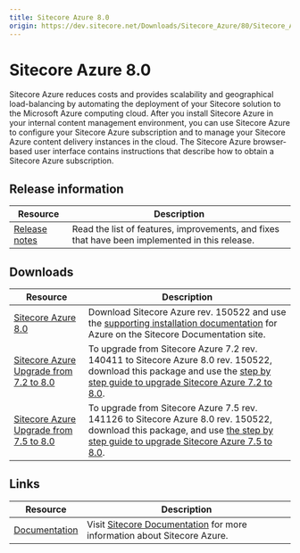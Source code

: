 ```yaml
---
title: Sitecore Azure 8.0
origin: https://dev.sitecore.net/Downloads/Sitecore_Azure/80/Sitecore_Azure_80.aspx
---
```


# Sitecore Azure 8.0

Sitecore Azure reduces costs and provides scalability and geographical load-balancing by automating the deployment of your Sitecore solution to the Microsoft Azure computing cloud. After you install Sitecore Azure in your internal content management environment, you can use Sitecore Azure to configure your Sitecore Azure subscription and to manage your Sitecore Azure content delivery instances in the cloud. The Sitecore Azure browser-based user interface contains instructions that describe how to obtain a Sitecore Azure subscription.

## Release information

 | Resource | Description |
 | --- | --- |
 | [Release notes](/downloads/Sitecore%20Azure/80/Sitecore%20Azure%2080/Release%20notes) | Read the list of features, improvements, and fixes that have been implemented in this release.  <br /> |

## Downloads

 | Resource | Description |
 | --- | --- |
 | [Sitecore Azure 8.0](https://sitecoredev.azureedge.net/~/media/0A937974247942D3942B98FACF15B009.ashx?date=20150706T104501) | Download Sitecore Azure rev. 150522 and use the [supporting installation documentation](https://doc.sitecore.net/cloud/80/azure) for Azure on the Sitecore Documentation site. |
 | [Sitecore Azure Upgrade from 7.2 to 8.0](https://sitecoredev.azureedge.net/~/media/6A2938AA6BC14094B1C671582741B6AD.ashx?date=20150525T160913) | To upgrade from Sitecore Azure 7.2 rev. 140411 to Sitecore Azure 8.0 rev. 150522, download this package and use the [step by step guide to upgrade Sitecore Azure 7.2 to 8.0](~/media/8DFB3581A74042AB96DFC3D7D4A2AB7E.ashx). |
 | [Sitecore Azure Upgrade from 7.5 to 8.0](https://sitecoredev.azureedge.net/~/media/F458EE18B49F454B9AF49CA90DF1AC1F.ashx?date=20150525T161112) | To upgrade from Sitecore Azure 7.5 rev. 141126 to Sitecore Azure 8.0 rev. 150522, download this package, and use [the step by step guide to upgrade Sitecore Azure 7.5 to 8.0](~/media/B31D166BE4684F738C0916C83A0E4705.ashx). |

## Links

 | Resource | Description |
 | --- | --- |
 | [Documentation](https://doc.sitecore.net/cloud/80/azure) | Visit [Sitecore Documentation](https://doc.sitecore.net/cloud/80/azure%20) for more information about Sitecore Azure. |